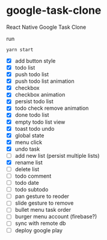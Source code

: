 # google-task-clone
React Native Google Task Clone


run
```
yarn start
```


* [x] add button style
* [x] todo list
* [x] push todo list
* [x] push todo list animation
* [x] checkbox
* [x] checkbox animation
* [x] persist todo list
* [x] todo check remove animation
* [x] done todo list
* [x] empty todo list view
* [x] toast todo undo
* [x] global state
* [x] menu click
* [x] undo task
* [ ] add new list (persist multiple lists)
* [x] rename list
* [ ] delete list
* [ ] todo comment
* [ ] todo date
* [ ] todo subtodo
* [ ] pan gesture to reoder
* [ ] slide gesture to remove
* [ ] bullet menu task order
* [ ] burger menu account (firebase?)
* [ ] sync with remote db
* [ ] deploy google play